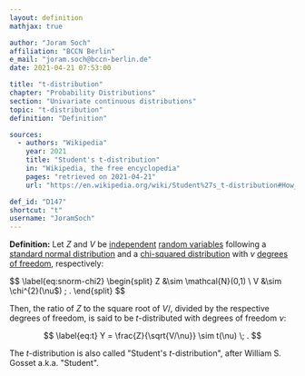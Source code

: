 ```yaml
---
layout: definition
mathjax: true

author: "Joram Soch"
affiliation: "BCCN Berlin"
e_mail: "joram.soch@bccn-berlin.de"
date: 2021-04-21 07:53:00

title: "t-distribution"
chapter: "Probability Distributions"
section: "Univariate continuous distributions"
topic: "t-distribution"
definition: "Definition"

sources:
  - authors: "Wikipedia"
    year: 2021
    title: "Student's t-distribution"
    in: "Wikipedia, the free encyclopedia"
    pages: "retrieved on 2021-04-21"
    url: "https://en.wikipedia.org/wiki/Student%27s_t-distribution#How_Student's_distribution_arises_from_sampling"

def_id: "D147"
shortcut: "t"
username: "JoramSoch"
---
```



**Definition:** Let $Z$ and $V$ be [independent](/D/ind) [random variables](/D/rvar) following a [standard normal distribution](/D/snorm) and a [chi-squared distribution](/D/chi2) with $\nu$ [degrees of freedom](/D/dof), respectively:

$$ \label{eq:snorm-chi2}
\begin{split}
Z &\sim \mathcal{N}(0,1) \\
V &\sim \chi^{2}(\nu$) \; .
\end{split}
$$

Then, the ratio of $Z$ to the square root of $V/$, divided by the respective degrees of freedom, is said to be $t$-distributed with degrees of freedom $\nu$:

$$ \label{eq:t}
Y = \frac{Z}{\sqrt{V/\nu}} \sim t(\nu) \; .
$$

The $t$-distribution is also called "Student's $t$-distribution", after William S. Gosset a.k.a. "Student".